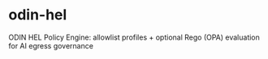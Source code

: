 # odin-hel
ODIN HEL Policy Engine: allowlist profiles + optional Rego (OPA) evaluation for AI egress governance
